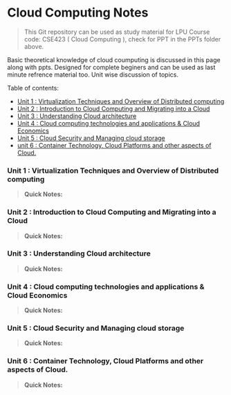 # Cloud Computing Notes
> This Git repository can be used as study material for LPU Course code: CSE423 ( Cloud Computing ), check for PPT in the PPTs folder above.

Basic theoretical knowledge of cloud coumputing is discussed in this page along with ppts. Designed for complete beginers and can be used as last minute refrence material too. Unit wise discussion of topics.

Table of contents:
- [Unit 1 : Virtualization Techniques and Overview of Distributed computing](README.md)
- [Unit 2 : Introduction to Cloud Computing and Migrating into a Cloud](README.md)
- [Unit 3 : Understanding Cloud architecture](README.md)
- [Unit 4 : Cloud computing technologies and applications & Cloud Economics](README.md)
- [Unit 5 : Cloud Security and Managing cloud storage](README.md)
- [unit 6 : Container Technology, Cloud Platforms and other aspects of Cloud.](README.md)

### Unit 1 : Virtualization Techniques and Overview of Distributed computing
> **Quick Notes:**

### Unit 2 : Introduction to Cloud Computing and Migrating into a Cloud
> **Quick Notes:**

### Unit 3 : Understanding Cloud architecture
> **Quick Notes:**

### Unit 4 : Cloud computing technologies and applications & Cloud Economics
> **Quick Notes:**

### Unit 5 : Cloud Security and Managing cloud storage
> **Quick Notes:**

### Unit 6 : Container Technology, Cloud Platforms and other aspects of Cloud.
> **Quick Notes:**